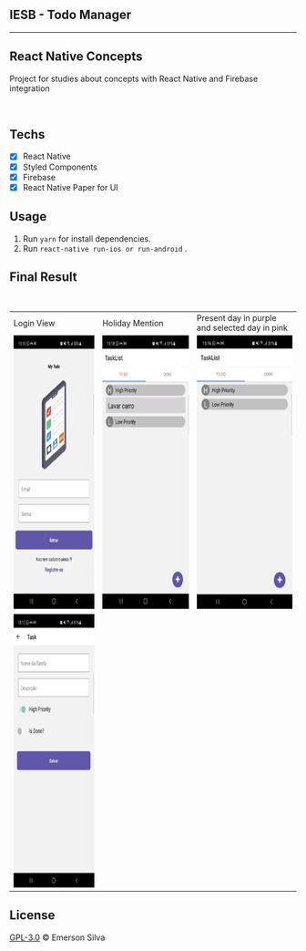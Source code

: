 ## IESB - Todo Manager

<hr>

## React Native Concepts

Project for studies about concepts with React Native and Firebase integration

<br />

## Techs

- [x] React Native
- [x] Styled Components
- [x] Firebase
- [x] React Native Paper for UI

## Usage

1. Run `yarn` for install dependencies.<br />
1. Run `react-native run-ios or run-android` .<br />

## Final Result

<br />

<table>
  <tr>
    <td>Login View</td>
    <td>Holiday Mention</td>
    <td>Present day in purple and selected day in pink</td>
  </tr>
  <tr>
    <td><img src="login.png" width=270 height=480></td>
    <td><img src="view-home.png" width=270 height=480></td>
    <td><img src="empty-tasks.png" width=270 height=480></td>
  </tr>
    <tr>
    <td><img src="task.png" width=270 height=480></td>
    </tr>
 </table>



## License

[GPL-3.0](emersonjds@fsf.com) © Emerson Silva
